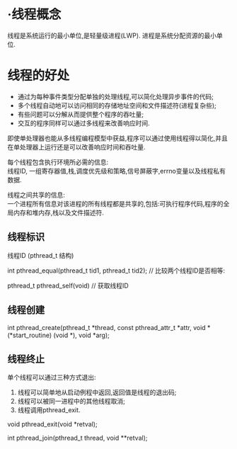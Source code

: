 # ·线程概念

线程是系统运行的最小单位,是轻量级进程(LWP).
进程是系统分配资源的最小单位.

# 线程的好处

- 通过为每种事件类型分配单独的处理线程,可以简化处理异步事件的代码;
- 多个线程自动地可以访问相同的存储地址空间和文件描述符(进程复杂些);
- 有些问题可以分解从而提供整个程序的吞吐量;
- 交互的程序同样可以通过多线程来改善响应时间.

即使单处理器也能从多线程编程模型中获益,程序可以通过使用线程得以简化,并且在单处理器上运行还是可以改善响应时间和吞吐量.

每个线程包含执行环境所必需的信息:  
线程ID, 一组寄存器值,栈,调度优先级和策略,信号屏蔽字,errno变量以及线程私有数据.

线程之间共享的信息:  
一个进程所有信息对该进程的所有线程都是共享的,包括:可执行程序代码,程序的全局内存和堆内存,栈以及文件描述符.

## 线程标识

线程ID (pthread_t 结构)

int pthread_equal(pthread_t tid1, pthread_t tid2); // 比较两个线程ID是否相等:  

pthread_t pthread_self(void) // 获取线程ID

## 线程创建

int pthread_create(pthread_t *thread, const pthread_attr_t *attr,
                   void *(*start_routine) (void *), void *arg);

## 线程终止

单个线程可以通过三种方式退出:

1. 线程可以简单地从启动例程中返回,返回值是线程的退出码;
2. 线程可以被同一进程中的其他线程取消;
3. 线程调用pthread_exit.

void pthread_exit(void *retval);

int pthread_join(pthread_t thread, void **retval);
